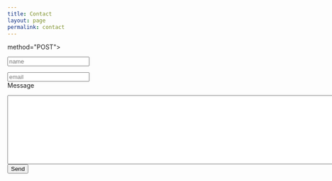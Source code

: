 ```yaml
---
title: Contact
layout: page
permalink: contact
---
```


<form
  id="contactForm"

  method="POST">
  <input type="hidden" name="_next" value="{{site.url}}/thankyou"/>

  <input type="text" name="name" placeholder="name" required minlength="3"><br>  

  <input type="email" name="_replyto" placeholder="email" required minlength="5" pattern="^([^\x00-\x20\x22\x28\x29\x2c\x2e\x3a-\x3c\x3e\x40\x5b-\x5d\x7f-\xff]+|\x22([^\x0d\x22\x5c\x80-\xff]|\x5c[\x00-\x7f])*\x22)(\x2e([^\x00-\x20\x22\x28\x29\x2c\x2e\x3a-\x3c\x3e\x40\x5b-\x5d\x7f-\xff]+|\x22([^\x0d\x22\x5c\x80-\xff]|\x5c[\x00-\x7f])*\x22))*\x40([^\x00-\x20\x22\x28\x29\x2c\x2e\x3a-\x3c\x3e\x40\x5b-\x5d\x7f-\xff]+|\x5b([^\x0d\x5b-\x5d\x80-\xff]|\x5c[\x00-\x7f])*\x5d)(\x2e([^\x00-\x20\x22\x28\x29\x2c\x2e\x3a-\x3c\x3e\x40\x5b-\x5d\x7f-\xff]+|\x5b([^\x0d\x5b-\x5d\x80-\xff]|\x5c[\x00-\x7f])*\x5d))*$"><br>
  Message<br>

  <textarea name="message" rows="10" cols="100" required></textarea><br>

  <input type="submit" value="Send">

</form>

<script>
$(function(){
  var url = 'https://formspree.io/' +
    '\u0074\u0065\u0073\u0068\u0069\u006F\u0040\u0068\u006F\u0074\u006D\u0061\u0069\u006C\u002E\u0063\u006F\u006D';

    $('#contactForm').submit(function(){
    $('#contactForm').attr('action', url);
    $('#contactForm').submit();
      return false;
    });
});
</script>
